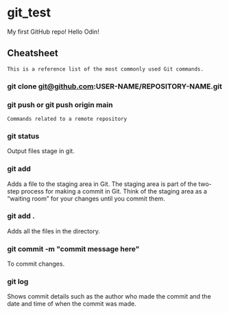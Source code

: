 # git_test
My first GitHub repo!
Hello Odin!

## Cheatsheet

    This is a reference list of the most commonly used Git commands.

### git clone git@github.com:USER-NAME/REPOSITORY-NAME.git 
### git push or git push origin main

    Commands related to a remote repository

### git status

   Output files stage in git.
    
### git add

   Adds a file to the staging area in Git. The staging area is part of the two-step process for making a commit in Git. Think of the staging area as a       “waiting room” for your changes until you commit them.

### git add .

   Adds all the files in the directory.

### git commit -m "commit message here"

   To commit changes.

### git log

   Shows commit details such as the author who made the commit and the date and time of when the commit was made.

